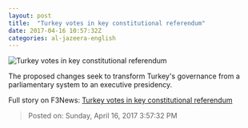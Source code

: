 ```yaml
---
layout: post
title:  "Turkey votes in key constitutional referendum"
date: 2017-04-16 10:57:32Z
categories: al-jazeera-english
---
```


![Turkey votes in key constitutional referendum](http://www.aljazeera.com/mritems/Images/2017/4/16/b19b75e3cc484a39833673951b249b1b_18.jpg)

The proposed changes seek to transform Turkey's governance from a parliamentary system to an executive presidency.


Full story on F3News: [Turkey votes in key constitutional referendum](http://www.f3nws.com/n/jDmz3H)

> Posted on: Sunday, April 16, 2017 3:57:32 PM
